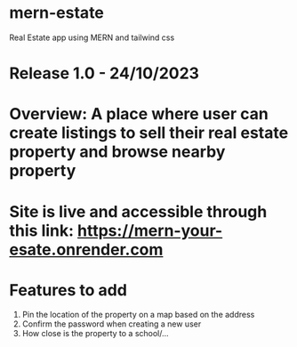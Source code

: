 # mern-estate
Real Estate app using MERN and tailwind css

# Release 1.0 - 24/10/2023

# Overview: A place where user can create listings to sell their real estate property and browse nearby property

# Site is live and accessible through this link: https://mern-your-esate.onrender.com

# Features to add
1. Pin the location of the property on a map based on the address
2. Confirm the password when creating a new user
3. How close is the property to a school/...
